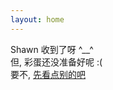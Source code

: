 ```yaml
---
layout: home
---
```


<div class="flex flex-center full-height">
  <div class="text">
  Shawn 收到了呀 ^__^ 
  </div>
  <div class="text">
  但, 彩蛋还没准备好呢 :( 
  </div>
  <div class="text">
  要不,  <a href="/opinion">先看点别的吧</a> 
  </div>
</div>

